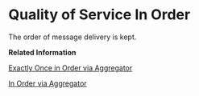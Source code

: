 <!-- loiob91a8404ef764a49916f38e58995eb0b -->

# Quality of Service In Order

The order of message delivery is kept.

**Related Information**  


[Exactly Once in Order via Aggregator](exactly-once-in-order-via-aggregator-1a8aa2a.md "In this example, we've enhanced the In Order via Aggregator scenario to support the quality of service Exactly Once In Order: On top of processing individual messages in order, we also like to avoid sending duplicate messages to the receiver.")

[In Order via Aggregator](in-order-via-aggregator-068cfc7.md "If you want to process individual messages in order, you can use an Aggregator pattern which allows you to collect individual messages in bulks, sorted by sequence number. To revert the message bulks into multiple individual messages again, use the Splitter pattern and send the individual messages to the receiver.")

